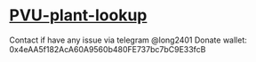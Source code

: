 # [PVU-plant-lookup](https://baolongt.github.io/PVU-plant-lookup/)
Contact if have any issue via telegram @long2401
Donate wallet: 0x4eAA5f182AcA60A9560b480FE737bc7bC9E33fcB
